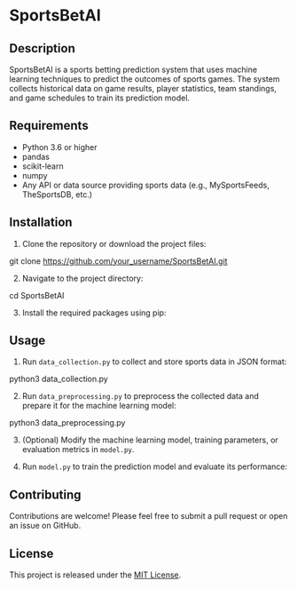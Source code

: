 # SportsBetAI

## Description

SportsBetAI is a sports betting prediction system that uses machine learning techniques to predict the outcomes of sports games. The system collects historical data on game results, player statistics, team standings, and game schedules to train its prediction model.

## Requirements

- Python 3.6 or higher
- pandas
- scikit-learn
- numpy
- Any API or data source providing sports data (e.g., MySportsFeeds, TheSportsDB, etc.)

## Installation

1. Clone the repository or download the project files:

git clone https://github.com/your_username/SportsBetAI.git


2. Navigate to the project directory:

cd SportsBetAI


3. Install the required packages using pip:


## Usage

1. Run `data_collection.py` to collect and store sports data in JSON format:

python3 data_collection.py


2. Run `data_preprocessing.py` to preprocess the collected data and prepare it for the machine learning model:

python3 data_preprocessing.py


3. (Optional) Modify the machine learning model, training parameters, or evaluation metrics in `model.py`.

4. Run `model.py` to train the prediction model and evaluate its performance:


## Contributing

Contributions are welcome! Please feel free to submit a pull request or open an issue on GitHub.

## License

This project is released under the [MIT License](https://opensource.org/licenses/MIT).
